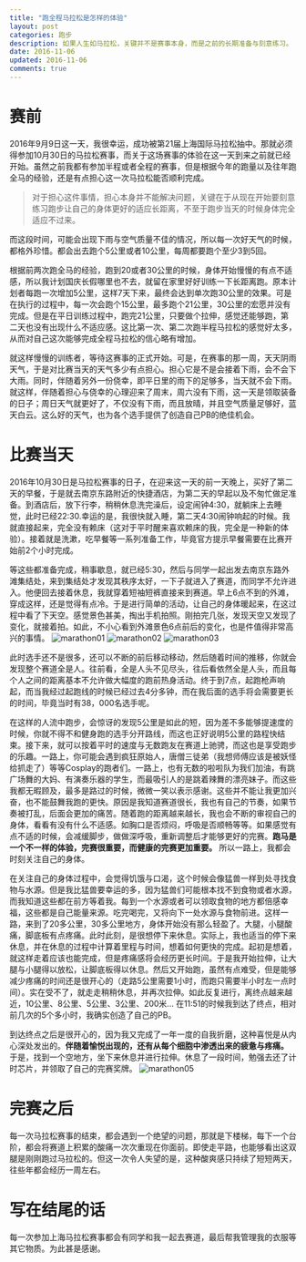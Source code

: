 ```yaml
---
title: "跑全程马拉松是怎样的体验"
layout: post
categories: 跑步
description: 如果人生如马拉松，关键并不是赛事本身，而是之前的长期准备与刻意练习。
date: 2016-11-06
updated: 2016-11-06
comments: true
---
```


# 赛前
2016年9月9日这一天，我很幸运，成功被第21届上海国际马拉松抽中。那就必须得参加10月30日的马拉松赛事，而关于这场赛事的体验在这一天到来之前就已经开始。虽然之前我都有参加半程或者全程的赛事，但是根据今年的跑量以及往年跑全马的经验，还是有点担心这一次马拉松能否顺利完成。

> 对于担心这件事情，担心本身并不能解决问题，关键在于从现在开始要刻意练习跑步让自己的身体更好的适应长距离，不至于跑步当天的时候身体完全适应不过来。

而这段时间，可能会出现下雨与空气质量不佳的情况，所以每一次好天气的时候，都格外珍惜。都会出去跑个5公里或者10公里，每周都要跑个至少3到5回。

根据前两次跑全马的经验，跑到20或者30公里的时候，身体开始慢慢的有点不适感，所以我计划国庆长假哪里也不去，就留在家里好好训练一下长距离跑。原本计划者每跑一次增加5公里，这样7天下来，最终会达到单次跑30公里的效果。可是在执行的过程中，每一次会跑个15公里，最多跑个21公里，30公里的宏愿并没有完成。但是在平日训练过程中，跑完21公里，只要做个拉伸，感觉还能够跑，第二天也没有出现什么不适应感。这比第一次、第二次跑半程马拉松的感觉好太多，从而对自己这次能够完成全程马拉松的信心略有增加。

就这样慢慢的训练者，等待这赛事的正式开始。可是，在赛事的那一周，天天阴雨天气，于是对比赛当天的天气多少有点担心。担心它是不是会接着下雨，会不会下大雨。同时，伴随着另外一份侥幸，即平日里的雨下的足够多，当天就不会下雨。就这样，伴随着担心与侥幸的心理迎来了周末，周六没有下雨，这一天是领取装备的日子；周日天气就更好了，不仅没有下雨，而且放晴，并且空气质量足够好，蓝天白云。这么好的天气，也为各个选手提供了创造自己PB的绝佳机会。

# 比赛当天
2016年10月30日是马拉松赛事的日子，在迎来这一天的前一天晚上，买好了第二天的早餐，于是就去南京东路附近的快捷酒店，为第二天的早起以及不匆忙做足准备。到酒店后，放下行李，稍稍休息洗完澡后，设定闹钟4:30，就躺床上去睡觉，此时已经22:30.幸运的是，我很快就入睡，第二天4:30闹钟响起的时候。我就直接起来，完全没有赖床（这对于平时醒来喜欢赖床的我，完全是一种新的体验）。接着就是洗漱，吃早餐等一系列准备工作，毕竟官方提示早餐需要在比赛开始前2个小时完成。

等这些都准备完成，稍事歇息，就已经5:30，然后与同学一起出发去南京东路外滩集结处，来到集结处才发现其秩序太好，一下子就进入了赛道，而同学不允许进入。他便回去接着休息，我就穿着短袖短裤直接来到赛道。早上6点不到的外滩，穿成这样，还是觉得有点冷。于是进行简单的活动，让自己的身体暖起来，在这过程中看了下天空。感觉景色甚美，掏出手机拍照。刚拍完几张，发现天空又发现了变化，就接着拍。如此，不小心看到外滩景色6点前后的变化，也是件值得非常高兴的事情。
![marathon01](/images/marathon01.jpg)
![marathon02](/images/marathon02.jpg)
![marathon03](/images/marathon03.jpg)

此时选手还不是很多，还可以不断的前后移动移动，然后随着时间的推移，你就会发现整个赛道全是人。往前看，全是人头不见尽头，往后看依然全是人头，而且每个人之间的距离基本不允许做大幅度的跑前热身活动。终于到7点，起跑枪声响起，而当我经过起跑线的时候已经过去4分多钟，而在我后面的选手将会需要更长的时间，毕竟当时有38，000名选手呢。

在这样的人流中跑步，会惊讶的发现5公里是如此的短，因为差不多能够提速度的时候，你就不得不和健身跑的选手分开路线，而这也正好说明5公里的路程快结束。接下来，就可以按着平时的速度与无数跑友在赛道上驰骋，而这也是享受跑步的乐趣。一路上，你可能会遇到疯狂原始人，唐僧三徒弟（我想师傅应该是被妖怪给抓走了）等等Cosplay的跑者们。一路上，也有无数的啦啦队为我们加油，有跳广场舞的大妈、有演奏乐器的学生，而最吸引人的是跳着辣舞的漂亮妹子。而这些我都无暇顾及，最多是路过的时候，微微一笑以表示感谢。这些并不能让我更加兴奋，也不能鼓舞我跑的更快。原因是我知道赛道很长，我也有自己的节奏，如果节奏被打乱，后面会更加的痛苦。随着跑的距离越来越长，我也会不断的审视自己的身体，看看有没有什么不适感。如胸口是否烦闷，呼吸是否顺畅等等。如果感觉有点不适的时候，会减缓脚步，做做深呼吸，重新调整后才能够更好的完赛。**跑马是一个不一样的体验，完赛很重要，而健康的完赛更加重要。** 所以一路上，我都会时刻关注自己的身体。

在关注自己的身体过程中，会觉得饥饿与口渴，这个时候会像猛兽一样到处寻找食物与水源。但是我比猛兽要幸运的多，因为猛兽们可能根本找不到食物或者水源，而我知道这些都在前方等着我。每到一个水源或者可以领取食物的地方都倍感幸福，这些都是自己能量来源。吃完喝完，又将向下一处水源与食物前进。这样一路，来到了20多公里，30多公里地方，身体开始没有那么轻盈了。大腿，小腿酸痛，脚底板有点疼痛。此时此刻，是很想停下来休息。实际上，我也适当的停下来休息，并在休息的过程中计算着里程与时间，想着如何更快的完成。起初是想着，就这样走着应该也能完成，但是疼痛感将会经历更长时间。于是我开始拉伸，让大腿与小腿得以放松，让脚底板得以休息。然后又开始跑，虽然有点难受，但是能够减少疼痛的时间还是很开心的（走路5公里需要1小时，而跑只需要半小时左一点时间）。实在受不了，就走走稍稍休息，并再次拉伸。如此反复进行，离终点越来越近，10公里、8公里、5公里、3公里、200米... 在11:51的时候我到达了终点，相对前几次的5个多小时，我确实创造了自己的PB。

到达终点之后是很开心的，因为我又完成了一年一度的自我折磨，这种喜悦是从内心深处发出的。**伴随着愉悦出现的，还有从每个细胞中渗透出来的疲惫与疼痛。** 于是，找到一个空地方，坐下来休息并进行拉伸。休息了一段时间，勉强去还了计时芯片，并领取了自己的完赛奖牌。
![marathon05](/images/marathon05.jpg)

# 完赛之后
每一次马拉松赛事的结束，都会遇到一个绝望的问题，那就是下楼梯，每下一个台阶，都会将赛道上积累的酸痛一次次重现在你面前。即使走平路，也能够看出这双腿是刚刚跑过马拉松的。但这一次令人失望的是，这种酸爽感只持续了短短两天，往些年都会经历一周左右。

# 写在结尾的话
每一次参加上海马拉松赛事都会有同学和我一起去赛道，最后帮我管理我的衣服等其它物质。为此甚是感谢。
